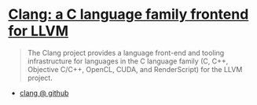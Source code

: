 # [Clang: a C language family frontend for LLVM](https://clang.llvm.org/)

> The Clang project provides a language front-end and tooling infrastructure for languages in the C language family (C, C++, Objective C/C++, OpenCL, CUDA, and RenderScript) for the LLVM project.

- [clang @ github](https://github.com/llvm/llvm-project/tree/main/clang)